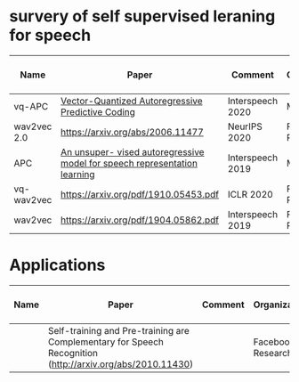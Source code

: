 # survery of self supervised leraning for speech

| Name        | Paper                                  | Comment | Organization | Source | Pre-trained model |
| ----------- | -------------------------------------- | ------- | ------------ | ------ | ----------------- |
| vq-APC      | [Vector-Quantized Autoregressive Predictive Coding](https://arxiv.org/pdf/2005.08392.pdf) | Interspeech 2020 | MIT | [code](https://github.com/iamyuanchung/VQ-APC) | |
| wav2vec 2.0 | https://arxiv.org/abs/2006.11477       | NeurIPS 2020 | Facebook AI Research | [code](https://github.com/pytorch/fairseq/tree/master/examples/wav2vec) | [models](https://github.com/pytorch/fairseq/blob/master/examples/wav2vec/README.md) |
| APC         | [An unsuper- vised autoregressive model for speech representation learning](https://arxiv.org/pdf/1904.03240.pdf) | Interspeech 2019 | MIT |        |                   |
| vq-wav2vec  | https://arxiv.org/pdf/1910.05453.pdf   | ICLR 2020 | Facebook AI Research | [code](https://github.com/pytorch/fairseq/tree/master/examples/wav2vec)       | [models](https://github.com/pytorch/fairseq/blob/master/examples/wav2vec/README.md) |
| wav2vec     | https://arxiv.org/pdf/1904.05862.pdf   | Interspeech 2019 | Facebook AI Research | [code](https://github.com/pytorch/fairseq/tree/master/examples/wav2vec)       | [models](https://github.com/pytorch/fairseq/blob/master/examples/wav2vec/README.md) |

# Applications
| Name        | Paper                                  | Comment | Organization | Source | Pre-trained model |
| ----------- | -------------------------------------- | ------- | ------------ | ------ | ----------------- |
|             | Self-training and Pre-training are Complementary for Speech Recognition (http://arxiv.org/abs/2010.11430) |  | Facebook AI Research | | |
